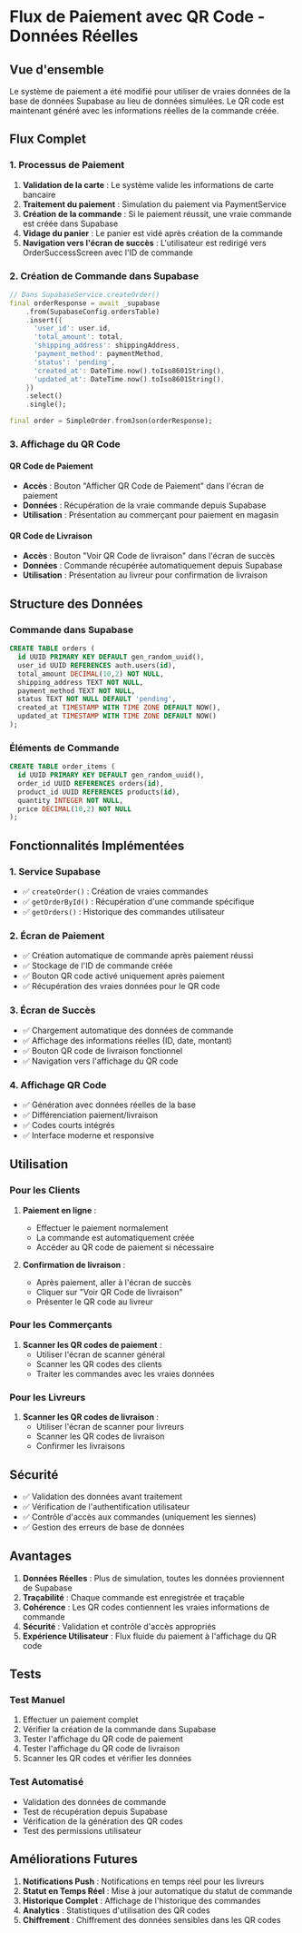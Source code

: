 # Flux de Paiement avec QR Code - Données Réelles

## Vue d'ensemble

Le système de paiement a été modifié pour utiliser de vraies données de la base de données Supabase au lieu de données simulées. Le QR code est maintenant généré avec les informations réelles de la commande créée.

## Flux Complet

### 1. Processus de Paiement

1. **Validation de la carte** : Le système valide les informations de carte bancaire
2. **Traitement du paiement** : Simulation du paiement via PaymentService
3. **Création de la commande** : Si le paiement réussit, une vraie commande est créée dans Supabase
4. **Vidage du panier** : Le panier est vidé après création de la commande
5. **Navigation vers l'écran de succès** : L'utilisateur est redirigé vers OrderSuccessScreen avec l'ID de commande

### 2. Création de Commande dans Supabase

```dart
// Dans SupabaseService.createOrder()
final orderResponse = await _supabase
    .from(SupabaseConfig.ordersTable)
    .insert({
      'user_id': user.id,
      'total_amount': total,
      'shipping_address': shippingAddress,
      'payment_method': paymentMethod,
      'status': 'pending',
      'created_at': DateTime.now().toIso8601String(),
      'updated_at': DateTime.now().toIso8601String(),
    })
    .select()
    .single();

final order = SimpleOrder.fromJson(orderResponse);
```

### 3. Affichage du QR Code

#### QR Code de Paiement
- **Accès** : Bouton "Afficher QR Code de Paiement" dans l'écran de paiement
- **Données** : Récupération de la vraie commande depuis Supabase
- **Utilisation** : Présentation au commerçant pour paiement en magasin

#### QR Code de Livraison
- **Accès** : Bouton "Voir QR Code de livraison" dans l'écran de succès
- **Données** : Commande récupérée automatiquement depuis Supabase
- **Utilisation** : Présentation au livreur pour confirmation de livraison

## Structure des Données

### Commande dans Supabase
```sql
CREATE TABLE orders (
  id UUID PRIMARY KEY DEFAULT gen_random_uuid(),
  user_id UUID REFERENCES auth.users(id),
  total_amount DECIMAL(10,2) NOT NULL,
  shipping_address TEXT NOT NULL,
  payment_method TEXT NOT NULL,
  status TEXT NOT NULL DEFAULT 'pending',
  created_at TIMESTAMP WITH TIME ZONE DEFAULT NOW(),
  updated_at TIMESTAMP WITH TIME ZONE DEFAULT NOW()
);
```

### Éléments de Commande
```sql
CREATE TABLE order_items (
  id UUID PRIMARY KEY DEFAULT gen_random_uuid(),
  order_id UUID REFERENCES orders(id),
  product_id UUID REFERENCES products(id),
  quantity INTEGER NOT NULL,
  price DECIMAL(10,2) NOT NULL
);
```

## Fonctionnalités Implémentées

### 1. Service Supabase
- ✅ `createOrder()` : Création de vraies commandes
- ✅ `getOrderById()` : Récupération d'une commande spécifique
- ✅ `getOrders()` : Historique des commandes utilisateur

### 2. Écran de Paiement
- ✅ Création automatique de commande après paiement réussi
- ✅ Stockage de l'ID de commande créée
- ✅ Bouton QR code activé uniquement après paiement
- ✅ Récupération des vraies données pour le QR code

### 3. Écran de Succès
- ✅ Chargement automatique des données de commande
- ✅ Affichage des informations réelles (ID, date, montant)
- ✅ Bouton QR code de livraison fonctionnel
- ✅ Navigation vers l'affichage du QR code

### 4. Affichage QR Code
- ✅ Génération avec données réelles de la base
- ✅ Différenciation paiement/livraison
- ✅ Codes courts intégrés
- ✅ Interface moderne et responsive

## Utilisation

### Pour les Clients

1. **Paiement en ligne** :
   - Effectuer le paiement normalement
   - La commande est automatiquement créée
   - Accéder au QR code de paiement si nécessaire

2. **Confirmation de livraison** :
   - Après paiement, aller à l'écran de succès
   - Cliquer sur "Voir QR Code de livraison"
   - Présenter le QR code au livreur

### Pour les Commerçants

1. **Scanner les QR codes de paiement** :
   - Utiliser l'écran de scanner général
   - Scanner les QR codes des clients
   - Traiter les commandes avec les vraies données

### Pour les Livreurs

1. **Scanner les QR codes de livraison** :
   - Utiliser l'écran de scanner pour livreurs
   - Scanner les QR codes de livraison
   - Confirmer les livraisons

## Sécurité

- ✅ Validation des données avant traitement
- ✅ Vérification de l'authentification utilisateur
- ✅ Contrôle d'accès aux commandes (uniquement les siennes)
- ✅ Gestion des erreurs de base de données

## Avantages

1. **Données Réelles** : Plus de simulation, toutes les données proviennent de Supabase
2. **Traçabilité** : Chaque commande est enregistrée et traçable
3. **Cohérence** : Les QR codes contiennent les vraies informations de commande
4. **Sécurité** : Validation et contrôle d'accès appropriés
5. **Expérience Utilisateur** : Flux fluide du paiement à l'affichage du QR code

## Tests

### Test Manuel
1. Effectuer un paiement complet
2. Vérifier la création de la commande dans Supabase
3. Tester l'affichage du QR code de paiement
4. Tester l'affichage du QR code de livraison
5. Scanner les QR codes et vérifier les données

### Test Automatisé
- Validation des données de commande
- Test de récupération depuis Supabase
- Vérification de la génération des QR codes
- Test des permissions utilisateur

## Améliorations Futures

1. **Notifications Push** : Notifications en temps réel pour les livreurs
2. **Statut en Temps Réel** : Mise à jour automatique du statut de commande
3. **Historique Complet** : Affichage de l'historique des commandes
4. **Analytics** : Statistiques d'utilisation des QR codes
5. **Chiffrement** : Chiffrement des données sensibles dans les QR codes
